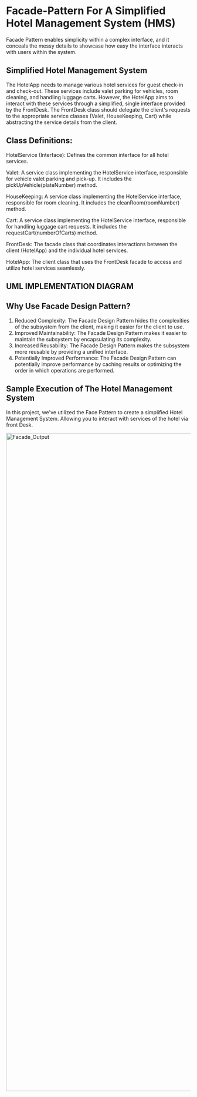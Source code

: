 # Facade-Pattern For A Simplified Hotel Management System (HMS)

Facade Pattern enables simplicity within a complex interface, and it conceals the messy details to showcase how easy the interface interacts with users within the system.


## Simplified Hotel Management System

The HotelApp needs to manage various hotel services for guest check-in and check-out. These services include valet parking for vehicles, room cleaning, and handling luggage carts. However, the HotelApp aims to interact with these services through a simplified, single interface provided by the FrontDesk. The FrontDesk class should delegate the client's requests to the appropriate service classes (Valet, HouseKeeping, Cart) while abstracting the service details from the client.

## Class Definitions:

HotelService (Interface): Defines the common interface for all hotel services.

Valet: A service class implementing the HotelService interface, responsible for vehicle valet parking and pick-up. It includes the pickUpVehicle(plateNumber) method.

HouseKeeping: A service class implementing the HotelService interface, responsible for room cleaning. It includes the cleanRoom(roomNumber) method.

Cart: A service class implementing the HotelService interface, responsible for handling luggage cart requests. It includes the requestCart(numberOfCarts) method.

FrontDesk: The facade class that coordinates interactions between the client (HotelApp) and the individual hotel services.

HotelApp: The client class that uses the FrontDesk facade to access and utilize hotel services seamlessly.

## UML IMPLEMENTATION DIAGRAM





## Why Use Facade Design Pattern?
1. Reduced Complexity: The Facade Design Pattern hides the complexities of the subsystem from the client, making it easier for the client to use.
2. Improved Maintainability: The Facade Design Pattern makes it easier to maintain the subsystem by encapsulating its complexity.
3. Increased Reusability: The Facade Design Pattern makes the subsystem more reusable by providing a unified interface.
4. Potentially Improved Performance: The Facade Design Pattern can potentially improve performance by caching results or optimizing the order in which operations are performed.


## Sample Execution of The Hotel Management System

In this project, we've utilized the Face Pattern to create a simplified Hotel Management System. Allowing you to interact with services of the hotel via front Desk.

<img width="1792" alt="Facade_Output" src="https://github.com/VinceTedChua/facade-Pattern/assets/142372312/35182b3d-e124-42b9-977d-da54550eb52a">
